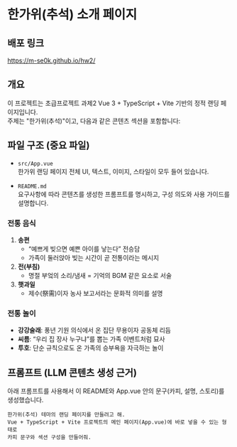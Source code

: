 # 한가위(추석) 소개 페이지

## 배포 링크
https://m-se0k.github.io/hw2/

## 개요
이 프로젝트는 초급프로젝트 과제2 Vue 3 + TypeScript + Vite 기반의 정적 랜딩 페이지입니다.  
주제는 "한가위(추석)"이고, 다음과 같은 콘텐츠 섹션을 포함합니다:

## 파일 구조 (중요 파일)
- `src/App.vue`  
  한가위 랜딩 페이지 전체 UI, 텍스트, 이미지, 스타일이 모두 들어 있습니다.

- `README.md`  
  요구사항에 따라 콘텐츠를 생성한 프롬프트를 명시하고, 구성 의도와 사용 가이드를 설명합니다.

### 전통 음식
1. **송편**  
   - “예쁘게 빚으면 예쁜 아이를 낳는다” 전승담
   - 가족이 둘러앉아 빚는 시간이 곧 전통이라는 메시지
2. **전(부침)**  
   - 명절 부엌의 소리/냄새 = 기억의 BGM 같은 요소로 서술
3. **햇과일**  
   - 제수(祭需)이자 농사 보고서라는 문화적 의미를 설명

### 전통 놀이
- **강강술래**: 풍년 기원 의식에서 온 집단 무용이자 공동체 리듬  
- **씨름**: “우리 집 장사 누구냐”를 뽑는 가족 이벤트처럼 묘사  
- **투호**: 단순 규칙으로도 온 가족의 승부욕을 자극하는 놀이

## 프롬프트 (LLM 콘텐츠 생성 근거)

아래 프롬프트를 사용해서 이 README와 App.vue 안의 문구(카피, 설명, 스토리)를 생성했습니다.

```text
한가위(추석) 테마의 랜딩 페이지를 만들려고 해.
Vue + TypeScript + Vite 프로젝트의 메인 페이지(App.vue)에 바로 넣을 수 있는 형태로
카피 문구와 섹션 구성을 만들어줘.